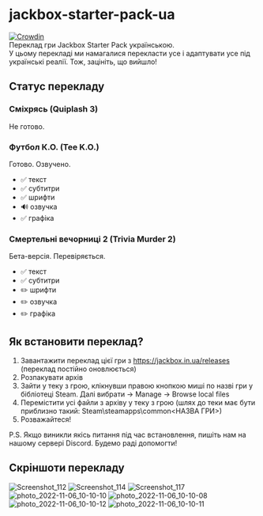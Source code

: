 # jackbox-starter-pack-ua
[![Crowdin](https://badges.crowdin.net/jackbox-trivia-murder-party-2-ua/localized.svg)](https://crowdin.com/project/jackbox-trivia-murder-party-2-ua)  
Переклад гри Jackbox Starter Pack українською.  
У цьому перекладі ми намагалися перекласти усе і адаптувати усе під українські реалії. Тож, зацініть, що вийшло!

## Статус перекладу

### Сміхрясь (Quiplash 3)
Не готово.

### Футбол К.О. (Tee K.O.)
Готово. Озвучено.
* ✅ текст
* ✅ субтитри
* ✅ шрифти
* 🔊 озвучка
* ✅  графіка

### Смертельні вечорниці 2 (Trivia Murder 2)
Бета-версія. Перевіряється.
* ✅ текст
* ✅ субтитри
* ✏️ шрифти
* ✏️ озвучка
* ✏️ графіка

## Як встановити переклад?
1. Завантажити переклад цієї гри з https://jackbox.in.ua/releases (переклад постійно оновлюється)
2. Розпакувати архів
3. Зайти у теку з грою, клікнувши правою кнопкою миші по назві гри у бібліотеці Steam. Далі вибрати -> Manage -> Browse local files
4. Перемістити усі файли з архіву у теку з грою (шлях до теки має бути приблизно такий: Steam\steamapps\common\<НАЗВА ГРИ>)
5. Розважайтеся!

P.S. Якщо виникли якісь питання під час встановлення, пишіть нам на нашому сервері Discord. Будемо раді допомогти!

## Скріншоти перекладу
![Screenshot_112](https://user-images.githubusercontent.com/38401622/205742631-0dec0a94-e02a-4778-ab0c-4a9f5c9733c5.png)
![Screenshot_114](https://user-images.githubusercontent.com/38401622/205742578-521f4e23-11a1-42d6-9edf-24f5fa39ce3a.png)
![Screenshot_117](https://user-images.githubusercontent.com/38401622/205742428-2f368ab4-f804-45a0-8a9b-afeeec1c0249.png)
![photo_2022-11-06_10-10-10](https://user-images.githubusercontent.com/38401622/200160699-5a2539ff-4b45-4f1e-a98e-860ab0b86eaf.jpg)
![photo_2022-11-06_10-10-08](https://user-images.githubusercontent.com/38401622/200160700-f0d8a48b-f047-47c1-bfa0-e4708009a37a.jpg)
![photo_2022-11-06_10-10-12](https://user-images.githubusercontent.com/38401622/200160701-c3c51366-0f60-4fc2-9271-bef3b3c4bb07.jpg)
![photo_2022-11-06_10-10-11](https://user-images.githubusercontent.com/38401622/200160702-0382ca3e-9667-459a-8380-ba108910329d.jpg)

